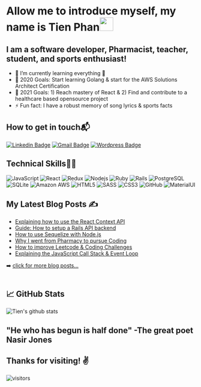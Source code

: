 # Allow me to introduce myself, my name is Tien Phan<img src="https://raw.githubusercontent.com/aemmadi/aemmadi/master/wave.gif" width="36px">

## I am a software developer, Pharmacist, teacher, student, and sports enthusiast!

- :book: I’m currently learning everything 🤣
- 🥅 2020 Goals: Start learning Golang & start for the AWS Solutions Architect Certification
- :dart: 2021 Goals: 1) Reach mastery of React & 2) Find and contribute to a healthcare based opensource project
- ⚡ Fun fact: I have a robust memory of song lyrics & sports facts<br />



## How to get in touch📬
[![Linkedin Badge](https://img.shields.io/badge/-Tien_Phan-blue?style=flat-square&logo=Linkedin&logoColor=white&link=https://www.linkedin.com/in/tien-phan-dc/)](https://www.linkedin.com/in/tien-phan-dc/)
[![Gmail Badge](https://img.shields.io/badge/-TienPhan.Dev@gmail.com-c14438?style=flat-square&logo=Gmail&logoColor=white&link=mailto:TienPhan.Dev@gmail.com)](mailto:TienPhan.Dev@gmail.com)
[![Wordpress Badge](https://img.shields.io/badge/Blog-Medicine2Code-blue)](https://medicine2code.com)
<br />

## Technical Skills👨‍💻
![JavaScript](https://img.shields.io/badge/javascript%20-%23323330.svg?&style=for-the-badge&logo=javascript&logoColor=%23F7DF1E)
![React](https://img.shields.io/badge/react%20-%2320232a.svg?&style=for-the-badge&logo=react&logoColor=%2361DAFB)
![Redux](https://img.shields.io/badge/redux%20-%23593d88.svg?&style=for-the-badge&logo=redux&logoColor=white")
![Nodejs](https://img.shields.io/badge/node.js%20-%2343853D.svg?&style=for-the-badge&logo=node.js&logoColor=white)
![Ruby](https://img.shields.io/badge/ruby-%23CC342D.svg?&style=for-the-badge&logo=ruby&logoColor=white)
![Rails](https://img.shields.io/badge/rails%20-%23CC0000.svg?&style=for-the-badge&logo=ruby-on-rails&logoColor=white)
![PostgreSQL](https://img.shields.io/badge/postgres-%23316192.svg?&style=for-the-badge&logo=postgresql&logoColor=white)
![SQLite](https://img.shields.io/badge/sqlite-%2307405e.svg?&style=for-the-badge&logo=sqlite&logoColor=white)
![Amazon AWS](https://img.shields.io/badge/AWS%20-%23FF9900.svg?&style=for-the-badge&logo=amazon-aws&logoColor=white)
![HTML5](https://img.shields.io/badge/html5%20-%23E34F26.svg?&style=for-the-badge&logo=html5&logoColor=white)
![SASS](https://img.shields.io/badge/SASS%20-hotpink.svg?&style=for-the-badge&logo=SASS&logoColor=white)
![CSS3](https://img.shields.io/badge/css3%20-%231572B6.svg?&style=for-the-badge&logo=css3&logoColor=white)
![GitHub](https://img.shields.io/badge/github%20-%23121011.svg?&style=for-the-badge&logo=github&logoColor=white)
![MaterialUI](https://img.shields.io/badge/material%20ui%20-%230081CB.svg?&style=for-the-badge&logo=material-ui&logoColor=white)

## My Latest Blog Posts &#x270d; 

<!-- BLOG-POST-LIST:START -->
- [Explaining how to use the React Context API](https://www.medicine2code.com/introduction-to-the-react-context-api/)
- [Guide: How to setup a Rails API backend](https://www.medicine2code.com/guide-how-to-setup-rails-api-as-backend/)
- [How to use Sequelize with Node.js](https://www.medicine2code.com/how-to-use-sequelize-with-node-js/)
- [Why I went from Pharmacy to pursue Coding](https://www.medicine2code.com/why-i-went-from-pharmacy-to-programming/)
- [How to improve Leetcode & Coding Challenges](https://www.medicine2code.com/leetcode-and-coding-challenges/)
- [Explaining the JavaScript Call Stack & Event Loop](https://www.medicine2code.com/explaining-the-javascript-call-stack-and-callback-queue/)
<!-- BLOG-POST-LIST:END -->

➡️ [click for more blog posts...](https://medicine2code.com)
<br />
<br />

## &#x1f4c8; GitHub Stats
![Tien's github stats](https://github-readme-stats.vercel.app/api?username=tienphandev&show_icons=true&theme=dracula)

## "He who has begun is half done" -The great poet Nasir Jones
## Thanks for visiting! ✌
![visitors](https://visitor-badge.glitch.me/badge?page_id=tienphandev.visitor-badge)
